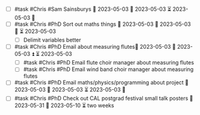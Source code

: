 - [ ] #task #Chris #Sam Sainsburys 📅 2023-05-03 🛫 2023-05-03 ⏳ 2023-05-03 🔼 
- [ ] #task #Chris #PhD Sort out maths things 📅 2023-05-03 🛫 2023-05-03 🔼 ⏳ 2023-05-03 
	- [ ] Delimit variables better
- [ ] #task #Chris #PhD Email about measuring flutes📅 2023-05-03 🛫 2023-05-03 ⏫ ⏳ 2023-05-03 
	- [ ] #task #Chris #PhD Email flute choir manager about measuring flutes
	- [ ] #task #Chris #PhD Email wind band choir manager about measuring flutes
- [ ] #task #Chris #PhD Email maths/physics/programming about project 📅 2023-05-03 🛫 2023-05-03 ⏳ 2023-05-03 🔼 
- [ ] #task #Chris #PhD Check out CAL postgrad festival small talk posters 📅 2023-05-31 🛫 2023-05-10 ⏳ two weeks